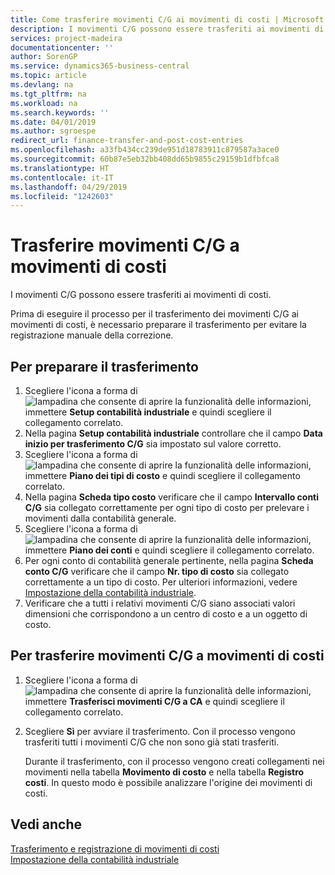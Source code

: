 ```yaml
---
title: Come trasferire movimenti C/G ai movimenti di costi | Microsoft Docs
description: I movimenti C/G possono essere trasferiti ai movimenti di costi.
services: project-madeira
documentationcenter: ''
author: SorenGP
ms.service: dynamics365-business-central
ms.topic: article
ms.devlang: na
ms.tgt_pltfrm: na
ms.workload: na
ms.search.keywords: ''
ms.date: 04/01/2019
ms.author: sgroespe
redirect_url: finance-transfer-and-post-cost-entries
ms.openlocfilehash: a33fb434cc239de951d18783911c879587a3ace0
ms.sourcegitcommit: 60b87e5eb32bb408dd65b9855c29159b1dfbfca8
ms.translationtype: HT
ms.contentlocale: it-IT
ms.lasthandoff: 04/29/2019
ms.locfileid: "1242603"
---
```

# <a name="transfer-general-ledger-entries-to-cost-entries"></a>Trasferire movimenti C/G a movimenti di costi
I movimenti C/G possono essere trasferiti ai movimenti di costi.  

Prima di eseguire il processo per il trasferimento dei movimenti C/G ai movimenti di costi, è necessario preparare il trasferimento per evitare la registrazione manuale della correzione.  

## <a name="to-prepare-the-transfer"></a>Per preparare il trasferimento  

1.  Scegliere l'icona a forma di ![lampadina che consente di aprire la funzionalità delle informazioni](media/ui-search/search_small.png "Informazioni sull'operazione che si desidera eseguire"), immettere **Setup contabilità industriale** e quindi scegliere il collegamento correlato.  
2.  Nella pagina **Setup contabilità industriale** controllare che il campo **Data inizio per trasferimento C/G** sia impostato sul valore corretto.  
3.  Scegliere l'icona a forma di ![lampadina che consente di aprire la funzionalità delle informazioni](media/ui-search/search_small.png "Informazioni sull'operazione che si desidera eseguire"), immettere **Piano dei tipi di costo** e quindi scegliere il collegamento correlato.  
4.  Nella pagina **Scheda tipo costo** verificare che il campo **Intervallo conti C/G** sia collegato correttamente per ogni tipo di costo per prelevare i movimenti dalla contabilità generale.  
5.  Scegliere l'icona a forma di ![lampadina che consente di aprire la funzionalità delle informazioni](media/ui-search/search_small.png "Informazioni sull'operazione che si desidera eseguire"), immettere **Piano dei conti** e quindi scegliere il collegamento correlato.  
6.  Per ogni conto di contabilità generale pertinente, nella pagina **Scheda conto C/G** verificare che il campo **Nr. tipo di costo** sia collegato correttamente a un tipo di costo. Per ulteriori informazioni, vedere [Impostazione della contabilità industriale](finance-set-up-cost-accounting.md).  
7.  Verificare che a tutti i relativi movimenti C/G siano associati valori dimensioni che corrispondono a un centro di costo e a un oggetto di costo.  

## <a name="to-transfer-general-ledger-entries-to-cost-entries"></a>Per trasferire movimenti C/G a movimenti di costi  
1.  Scegliere l'icona a forma di ![lampadina che consente di aprire la funzionalità delle informazioni](media/ui-search/search_small.png "Informazioni sull'operazione che si desidera eseguire"), immettere **Trasferisci movimenti C/G a CA** e quindi scegliere il collegamento correlato.  
2.  Scegliere **Sì** per avviare il trasferimento. Con il processo vengono trasferiti tutti i movimenti C/G che non sono già stati trasferiti.  

    Durante il trasferimento, con il processo vengono creati collegamenti nei movimenti nella tabella **Movimento di costo** e nella tabella **Registro costi**. In questo modo è possibile analizzare l'origine dei movimenti di costi.  

## <a name="see-also"></a>Vedi anche  
[Trasferimento e registrazione di movimenti di costi](finance-transfer-and-post-cost-entries.md)   
[Impostazione della contabilità industriale](finance-set-up-cost-accounting.md)   

